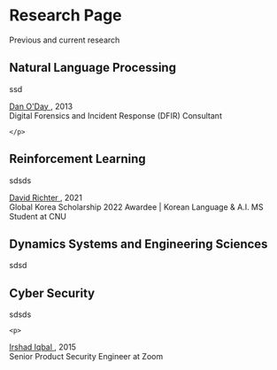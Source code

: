 # Research Page

Previous and current research 

## Natural Language Processing

ssd

<p>
<a href="https://www.linkedin.com/in/danieloday/"> Dan O'Day  </a>, 2013 </br>
Digital Forensics and Incident Response (DFIR) Consultant  </br>

	</p>

## Reinforcement Learning

sdsds

<p>
  <a href="https://www.linkedin.com/in/david-richter-0b4312200/"> David Richter   </a>, 2021 </br>
 Global Korea Scholarship 2022 Awardee | Korean Language & A.I. MS Student at CNU </br>

   </p>

## Dynamics Systems and Engineering Sciences

sdsd

## Cyber Security

sdsds


	
	<p>
  <a href="https://www.linkedin.com/in/miirshad/"> Irshad Iqbal   </a>, 2015 </br>
  Senior Product Security Engineer at Zoom </br>

 </p>


